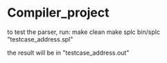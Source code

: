 # Compiler_project

to test the parser, run:
make clean
make splc
bin/splc "testcase_address.spl"

the result will be in "testcase_address.out"
